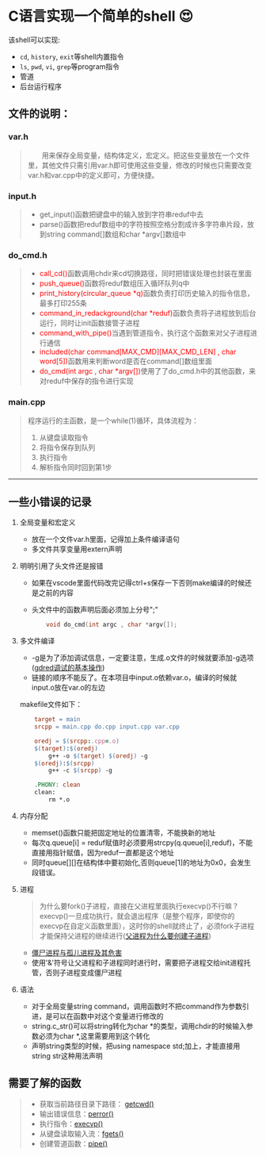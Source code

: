 # C语言实现一个简单的shell  :heart_eyes:
该shell可以实现:

- <code>cd</code>, <code>history</code>, <code>exit</code>等shell内置指令
- <code>ls</code>, <code>pwd</code>, <code>vi</code>, <code>grep</code>等program指令
- 管道
- 后台运行程序
## 文件的说明：

### var.h

> &emsp;&emsp;用来保存全局变量，结构体定义，宏定义。把这些变量放在一个文件里，其他文件只需引用var.h即可使用这些变量，修改的时候也只需要改变var.h和var.cpp中的定义即可，方便快捷。

### input.h
> - get_input()函数把键盘中的输入放到字符串reduf中去
> - parse()函数把reduf数组中的字符按照空格分割成许多字符串片段，放到string command[]数组和char *argv[]数组中

### do_cmd.h
> - <font color = "red">call_cd()</font>函数调用chdir来cd切换路径，同时把错误处理也封装在里面
> - <font color = "red">push_queue()</font>函数将reduf数组压入循环队列q中
> - <font color = "red">print_history(circular_queue *q)</font>函数负责打印历史输入的指令信息，最多打印255条
> - <font color = "red">command_in_redackground(char *reduf)</font>函数负责将子进程放到后台运行，同时让init函数接管子进程
> - <font color = "red">command_with_pipe()</font>当遇到管道指令，执行这个函数来对父子进程进行通信
> - <font color = "red">included(char command[MAX_CMD][MAX_CMD_LEN] , char word[5])</font>函数用来判断word是否在command[]数组里面
> - <font color = "red">do_cmd(int argc , char *argv[])</font>使用了了do_cmd.h中的其他函数，来对reduf中保存的指令进行实现


### main.cpp
> 程序运行的主函数，是一个while(1)循环，具体流程为：
>   1. 从键盘读取指令 
>   2. 将指令保存到队列 
>   3. 执行指令 
>   4. 解析指令同时回到第1步



****

## 一些小错误的记录  
1. 全局变量和宏定义
    - 放在一个文件var.h里面，记得加上条件编译语句
    - 多文件共享变量用extern声明


2. 明明引用了头文件还是报错
    - 如果在vscode里面代码改完记得ctrl+s保存一下否则make编译的时候还是之前的内容
    - 头文件中的函数声明后面必须加上分号";"

        ```cpp
            void do_cmd(int argc , char *argv[]);
        ```
3. 多文件编译

    - -g是为了添加调试信息，一定要注意，生成.o文件的时候就要添加-g选项([gdred调试的基本操作](http://c.rediancheng.net/view/8153.html))
    - 链接的顺序不能反了。在本项目中input.o依赖var.o，编译的时候就input.o放在var.o的左边

    makefile文件如下：
    ```makefile
        target = main
        srcpp = main.cpp do.cpp input.cpp var.cpp 

        oredj = $(srcpp:.cpp=.o)
        $(target):$(oredj)
            g++ -o $(target) $(oredj) -g
        $(oredj):$(srcpp)
            g++ -c $(srcpp) -g

        .PHONY: clean
        clean:
            rm *.o
    ```

4. 内存分配
    - memset()函数只能把固定地址的位置清零，不能换新的地址
    - 每次q.queue[i] = reduf赋值时必须要用strcpy(q.queue[i],reduf)，不能直接用指针赋值，因为reduf一直都是这个地址
    - 同时queue[][]在结构体中要初始化,否则queue[1]的地址为0x0，会发生段错误。
5. 进程
    > 为什么要fork()子进程，直接在父进程里面执行execvp()不行嘛？execvp()一旦成功执行，就会退出程序（是整个程序，即使你的execvp在自定义函数里面），这时你的shell就终止了，必须fork子进程才能保持父进程的继续进行([父进程为什么要创建子进程](http://redlog.chinaunix.net/uid-26853740-id-3222502.html))
    - [僵尸进程与孤儿进程及其危害](https://www.cnredlogs.com/anker/p/3271773.html)
    - 使用'&'符号让父进程和子进程同时进行时，需要把子进程交给init进程托管，否则子进程变成僵尸进程
6. 语法
    - 对于全局变量string command，调用函数时不把command作为参数引进，是可以在函数中对这个变量进行修改的
    - string.c_str()可以将string转化为char *的类型，调用chdir的时候输入参数必须为char *,这里需要用到这个转化
    - 声明string类型的时候，把using namespace std;加上，才能直接用string str这种用法声明

## 需要了解的函数

> - 获取当前路径目录下路径： [getcwd()](https://redlog.csdn.net/Kevin_Xie86/article/details/100015485)
> - 输出错误信息：[perror()](https://www.runoored.com/cprogramming/c-function-perror.html)
> - 执行指令：[execvp()](https://wizardforcel.gitredooks.io/linux-c-api-ref/content/182.html)
> - 从键盘读取输入流：[fgets()](https://www.runoored.com/cprogramming/c-function-fgets.html)
> - 创建管道函数：[pipe()](https://zhuanlan.zhihu.com/p/111195310)
